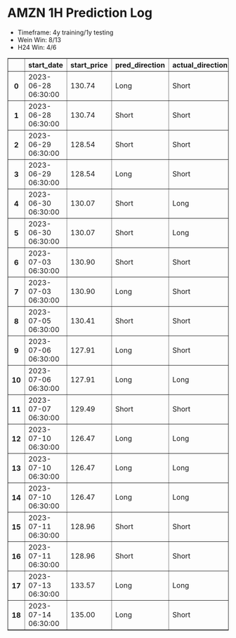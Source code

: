<h1>AMZN 1H Prediction Log</h1>

* Timeframe: 4y training/1y testing
* Wein Win: 8/13
* H24  Win: 4/6
<table border="1" class="dataframe">
  <thead>
    <tr style="text-align: right;">
      <th></th>
      <th>start_date</th>
      <th>start_price</th>
      <th>pred_direction</th>
      <th>actual_direction</th>
      <th>end_date</th>
      <th>end_price</th>
      <th>difference</th>
      <th>model_type</th>
    </tr>
  </thead>
  <tbody>
    <tr>
      <th>0</th>
      <td>2023-06-28 06:30:00</td>
      <td>130.74</td>
      <td>Long</td>
      <td>Short</td>
      <td>2023-06-28 12:00:00</td>
      <td>129.09</td>
      <td>-1.65</td>
      <td>Wein</td>
    </tr>
    <tr>
      <th>1</th>
      <td>2023-06-28 06:30:00</td>
      <td>130.74</td>
      <td>Short</td>
      <td>Short</td>
      <td>2023-06-28 12:00:00</td>
      <td>129.09</td>
      <td>-1.65</td>
      <td>H24</td>
    </tr>
    <tr>
      <th>2</th>
      <td>2023-06-29 06:30:00</td>
      <td>128.54</td>
      <td>Short</td>
      <td>Short</td>
      <td>2023-06-29 08:00:00</td>
      <td>127.91</td>
      <td>-0.63</td>
      <td>H24</td>
    </tr>
    <tr>
      <th>3</th>
      <td>2023-06-29 06:30:00</td>
      <td>128.54</td>
      <td>Long</td>
      <td>Short</td>
      <td>2023-06-29 08:00:00</td>
      <td>127.91</td>
      <td>-0.63</td>
      <td>Wein</td>
    </tr>
    <tr>
      <th>4</th>
      <td>2023-06-30 06:30:00</td>
      <td>130.07</td>
      <td>Short</td>
      <td>Long</td>
      <td>2023-06-30 07:00:00</td>
      <td>130.72</td>
      <td>0.29</td>
      <td>Wein</td>
    </tr>
    <tr>
      <th>5</th>
      <td>2023-06-30 06:30:00</td>
      <td>130.07</td>
      <td>Short</td>
      <td>Long</td>
      <td>2023-06-30 07:00:00</td>
      <td>130.72</td>
      <td>0.29</td>
      <td>H24</td>
    </tr>
    <tr>
      <th>6</th>
      <td>2023-07-03 06:30:00</td>
      <td>130.90</td>
      <td>Short</td>
      <td>Short</td>
      <td>2023-07-03 12:00:00</td>
      <td>130.25</td>
      <td>-0.65</td>
      <td>H24</td>
    </tr>
    <tr>
      <th>7</th>
      <td>2023-07-03 06:30:00</td>
      <td>130.90</td>
      <td>Long</td>
      <td>Short</td>
      <td>2023-07-03 12:00:00</td>
      <td>130.25</td>
      <td>-0.65</td>
      <td>Wein</td>
    </tr>
    <tr>
      <th>8</th>
      <td>2023-07-05 06:30:00</td>
      <td>130.41</td>
      <td>Short</td>
      <td>Short</td>
      <td>2023-07-05 10:00:00</td>
      <td>130.26</td>
      <td>-0.15</td>
      <td>H24</td>
    </tr>
    <tr>
      <th>9</th>
      <td>2023-07-06 06:30:00</td>
      <td>127.91</td>
      <td>Long</td>
      <td>Short</td>
      <td>2023-07-06 07:00:00</td>
      <td>127.53</td>
      <td>-0.38</td>
      <td>H24</td>
    </tr>
    <tr>
      <th>10</th>
      <td>2023-07-06 06:30:00</td>
      <td>127.91</td>
      <td>Long</td>
      <td>Long</td>
      <td>2023-07-06 12:00:00</td>
      <td>128.37</td>
      <td>0.46</td>
      <td>Wein</td>
    </tr>
    <tr>
      <th>11</th>
      <td>2023-07-07 06:30:00</td>
      <td>129.49</td>
      <td>Short</td>
      <td>Short</td>
      <td>2023-07-07 07:00:00</td>
      <td>129.25</td>
      <td>-0.24</td>
      <td>Wein</td>
    </tr>
    <tr>
      <th>12</th>
      <td>2023-07-10 06:30:00</td>
      <td>126.47</td>
      <td>Long</td>
      <td>Long</td>
      <td>2023-07-10 07:00:00</td>
      <td>127.13</td>
      <td>0.66</td>
      <td>Wein</td>
    </tr>
    <tr>
      <th>13</th>
      <td>2023-07-10 06:30:00</td>
      <td>126.47</td>
      <td>Long</td>
      <td>Long</td>
      <td>2023-07-10 07:00:00</td>
      <td>127.13</td>
      <td>0.66</td>
      <td>Wein</td>
    </tr>
    <tr>
      <th>14</th>
      <td>2023-07-10 06:30:00</td>
      <td>126.47</td>
      <td>Long</td>
      <td>Long</td>
      <td>2023-07-10 07:00:00</td>
      <td>127.13</td>
      <td>0.66</td>
      <td>Wein</td>
    </tr>
    <tr>
      <th>15</th>
      <td>2023-07-11 06:30:00</td>
      <td>128.96</td>
      <td>Short</td>
      <td>Short</td>
      <td>2023-07-11 07:00:00</td>
      <td>128.23</td>
      <td>-0.73</td>
      <td>Wein</td>
    </tr>
    <tr>
      <th>16</th>
      <td>2023-07-11 06:30:00</td>
      <td>128.96</td>
      <td>Short</td>
      <td>Short</td>
      <td>2023-07-11 12:00:00</td>
      <td>128.46</td>
      <td>-0.50</td>
      <td>Wein</td>
    </tr>
    <tr>
      <th>17</th>
      <td>2023-07-13 06:30:00</td>
      <td>133.57</td>
      <td>Long</td>
      <td>Long</td>
      <td>2023-07-13 12:00:00</td>
      <td>134.45</td>
      <td>0.88</td>
      <td>Wein</td>
    </tr>
    <tr>
      <th>18</th>
      <td>2023-07-14 06:30:00</td>
      <td>135.00</td>
      <td>Long</td>
      <td>Short</td>
      <td>2023-07-14 12:00:00</td>
      <td>134.67</td>
      <td>-0.33</td>
      <td>Wein</td>
    </tr>
  </tbody>
</table>